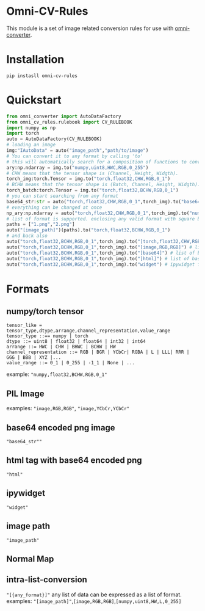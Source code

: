 # Omni-CV-Rules
This module is a set of image related conversion rules for use with [omni-converter](https://github.com/proboscis/omni-converter).

# Installation
`pip instasll omni-cv-rules`

# Quickstart
```python
from omni_converter import AutoDataFactory
from omni_cv_rules.rulebook import CV_RULEBOOK
import numpy as np
import torch
auto = AutoDataFactory(CV_RULEBOOK)
# loading an image
img:"IAutoData" = auto("image_path","path/to/image")
# You can convert it to any format by calling 'to'
# this will automatically search for a composition of functions to convert 'image_path' into numpy array.
ary:np.ndarray = img.to("numpy,uint8,HWC,RGB,0_255")
# CHW means that the tensor shape is (Channel, Height, Widgth).
torch_img:torch.Tensor = img.to("torch,float32,CHW,RGB,0_1")
# BCHW means that the tensor shape is (Batch, Channel, Height, Widgth).
torch_batch:torch.Tensor = img.to("torch,float32,BCHW,RGB,0_1")
# you can start searching from any format
base64_str:str = auto("torch,float32,CHW,RGB,0_1",torch_img).to("base64")
# everything can be changed at once
np_ary:np.ndarray = auto("torch,float32,CHW,RGB,0_1",torch_img).to("numpy,float64,BHWC,BGR,0_1")
# list of format is supported. enclosing any valid format with square bracket means that the data is list of that format. 
paths = ["1.png","2.png"]
auto("[image_path]")(paths).to("torch,float32,BCHW,RGB,0_1")
# and back also
auto("torch,float32,BCHW,RGB,0_1",torch_img).to("[torch,float32,CHW,RGB,0_1]") # list of torch array from a batch!
auto("torch,float32,BCHW,RGB,0_1",torch_img).to("[image,RGB,RGB]") # list of PIL.Image.Image!
auto("torch,float32,BCHW,RGB,0_1",torch_img).to("[base64]") # list of base64
auto("torch,float32,BCHW,RGB,0_1",torch_img).to("[html]") # list of base64
auto("torch,float32,BCHW,RGB,0_1",torch_img).to("widget") # ipywidget for displaying in notebook
```

# Formats

## numpy/torch tensor
```
tensor_like = tensor_type,dtype,arrange,channel_representation,value_range
tensor_type ::== numpy | torch
dtype ::= uint8 | float32 | float64 | int32 | int64
arrange ::= HWC | CHW | BHWC | BCHW | HW
channel_representation ::= RGB | BGR | YCbCr| RGBA | L | LLL| RRR | GGG | BBB | XYZ |...
value_range ::= 0_1 | 0_255 | -1_1 | None | ...
```
example: `"numpy,float32,BCHW,RGB,0_1"`

## PIL Image
examples: `"image,RGB,RGB"`, `"image,YCbCr,YCbCr"`

## base64 encoded png image
`"base64_str""`

## html tag with base64 encoded png
`"html"`

## ipywidget
`"widget"`

## image path
`"image_path"`

## Normal Map

## intra-list-conversion
`"[{any_format}]"`
any list of data can be expressed as a list of format.
examples: `"[image_path]"`,`[image,RGB,RGB]`,`[numpy,uint8,HW,L,0_255]`
